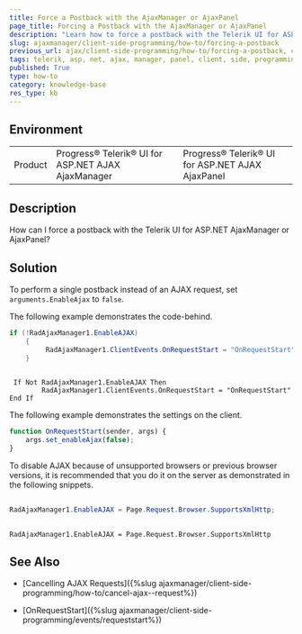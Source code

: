 ```yaml
---
title: Force a Postback with the AjaxManager or AjaxPanel
page_title: Forcing a Postback with the AjaxManager or AjaxPanel
description: "Learn how to force a postback with the Telerik UI for ASP.NET AjaxManager or AjaxPanel."
slug: ajaxmanager/client-side-programming/how-to/forcing-a-postback
previous_url: ajax/client-side-programming/how-to/forcing-a-postback, controls/ajaxmanager/client-side-programming/how-to/forcing-a-postback
tags: telerik, asp, net, ajax, manager, panel, client, side, programming, force, postback
published: True
type: how-to
category: knowledge-base
res_type: kb
---
```


## Environment

<table>
	<tbody>
		<tr>
			<td>Product</td>
			<td>Progress® Telerik® UI for ASP.NET AJAX AjaxManager</td>
			<td>Progress® Telerik® UI for ASP.NET AJAX AjaxPanel</td>
		</tr>
	</tbody>
</table>

## Description

How can I force a postback with the Telerik UI for ASP.NET AjaxManager or AjaxPanel? 

## Solution

To perform a single postback instead of an AJAX request, set `arguments.EnableAjax` to `false`.

The following example demonstrates the code-behind.

````C#
if (!RadAjaxManager1.EnableAJAX)
	{
	     RadAjaxManager1.ClientEvents.OnRequestStart = "OnRequestStart";
	}
	
````
````VB
 If Not RadAjaxManager1.EnableAJAX Then
	    RadAjaxManager1.ClientEvents.OnRequestStart = "OnRequestStart"
End If
````


The following example demonstrates the settings on the client.

````JavaScript
function OnRequestStart(sender, args) {
	args.set_enableAjax(false); 
}
````



To disable AJAX because of unsupported browsers or previous browser versions, it is recommended that you do it on the server as demonstrated in the following snippets. 

````C#
	
RadAjaxManager1.EnableAJAX = Page.Request.Browser.SupportsXmlHttp;
	
````
````VB
RadAjaxManager1.EnableAJAX = Page.Request.Browser.SupportsXmlHttp
````


## See Also

* [Cancelling AJAX Requests]({%slug ajaxmanager/client-side-programming/how-to/cancel-ajax--request%})

* [OnRequestStart]({%slug ajaxmanager/client-side-programming/events/requeststart%})
